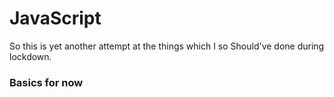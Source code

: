 # JavaScript

So this is yet another attempt at the things which I so Should've done during lockdown. 

### Basics for now
